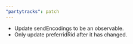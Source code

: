 ```yaml
---
"partytracks": patch
---
```


- Update sendEncodings to be an observable.
- Only update preferridRid after it has changed.
